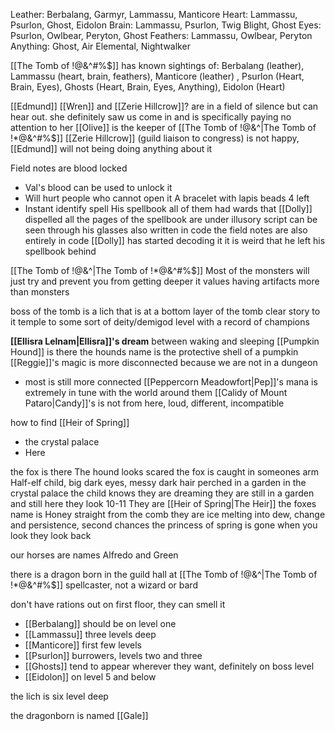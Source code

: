 Leather: Berbalang, Garmyr, Lammassu, Manticore 
Heart: Lammassu, Psurlon, Ghost, Eidolon 
Brain: Lammassu, Psurlon, Twig Blight, Ghost
Eyes: Psurlon, Owlbear, Peryton, Ghost
Feathers: Lammassu, Owlbear, Peryton 
Anything: Ghost, Air Elemental, Nightwalker 

[[The Tomb of !@&^#%$]] has known sightings of: Berbalang (leather), Lammassu (heart, brain, feathers), Manticore (leather) , Psurlon (Heart, Brain, Eyes), Ghosts (Heart, Brain, Eyes, Anything), Eidolon (Heart)

[[Edmund]] [[Wren]] and [[Zerie Hillcrow]]? are in a field of silence but can hear out.
she definitely saw us come in and is specifically paying no attention to her
[[Olive]] is the keeper of [[The Tomb of !@&^|The Tomb of !*@&^#%$]]
[[Zerie Hillcrow]] (guild liaison to congress) is not happy, [[Edmund]] will not being doing anything about it

Field notes are blood locked
- Val's blood can be used to unlock it
- Will hurt people who cannot open it
A bracelet with lapis beads 4 left
- Instant identify spell
His spellbook
all of them had wards that [[Dolly]] dispelled
all the pages of the spellbook are under illusory script
can be seen through his glasses
also written in code
the field notes are also entirely in code
[[Dolly]] has started decoding it
it is weird that he left his spellbook behind

[[The Tomb of !@&^|The Tomb of !*@&^#%$]]
Most of the monsters will just try and prevent you from getting deeper
it values having artifacts more than monsters

boss of the tomb is a lich that is at a bottom layer of the tomb
clear story to it
temple to some sort of deity/demigod
level with a record of champions

**[[Ellisra Lelnam|Ellisra]]'s dream**
between waking and sleeping
[[Pumpkin Hound]] is there
the hounds name is the protective shell of a pumpkin
[[Reggie]]'s magic is more disconnected because we are not in a dungeon
- most is still more connected
[[Peppercorn Meadowfort|Pep]]'s mana is extremely in tune with the world around them
[[Calidy of Mount Pataro|Candy]]'s is not from here, loud, different, incompatible

how to find [[Heir of Spring]]
- the crystal palace
- Here

the fox is there
The hound looks scared
the fox is caught in someones arm
Half-elf child, big dark eyes, messy dark hair
perched in a garden in the crystal palace
the child knows they are dreaming
they are still in a garden and still here
they look 10-11
They are [[Heir of Spring|The Heir]]
the foxes name is Honey straight from the comb
they are ice melting into dew, change and persistence, second chances
the princess of spring is gone
when you look they look back

our horses are names Alfredo and Green

there is a dragon born in the guild hall at [[The Tomb of !@&^|The Tomb of !*@&^#%$]]
spellcaster, not a wizard or bard

don't have rations out on first floor, they can smell it
- [[Berbalang]] should be on level one
- [[Lammassu]] three levels deep
- [[Manticore]] first few levels
- [[Psurlon]] burrowers, levels two and three
- [[Ghosts]] tend to appear wherever they want, definitely on boss level
- [[Eidolon]] on level 5 and below

the lich is six level deep


the dragonborn is named [[Gale]]

